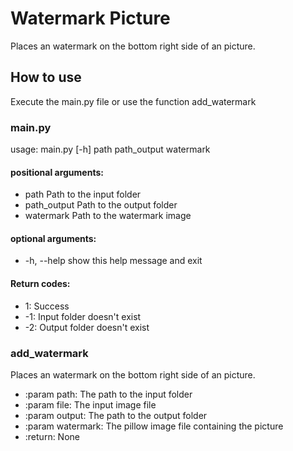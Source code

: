 # Watermark Picture

Places an watermark on the bottom right side of an picture.

## How to use

Execute the main.py file or use the function add_watermark

### main.py

usage: main.py [-h] path path_output watermark

#### positional arguments:
-  path         Path to the input folder
-  path_output  Path to the output folder
-  watermark    Path to the watermark image

#### optional arguments:
-  -h, --help   show this help message and exit
  
#### Return codes:
- 1: Success
- -1: Input folder doesn't exist
- -2: Output folder doesn't exist
### add_watermark
Places an watermark on the bottom right side of an picture.

- :param path: The path to the input folder
- :param file: The input image file
- :param output: The path to the output folder
- :param watermark: The pillow image file containing the picture
- :return: None